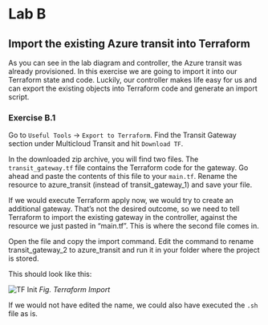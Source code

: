 # Lab B

## Import the existing Azure transit into Terraform

As you can see in the lab diagram and controller, the Azure transit was already provisioned. In this exercise we are going to import it into our Terraform state and code. Luckily, our controller makes life easy for us and can export the existing objects into Terraform code and generate an import script.

### Exercise B.1

Go to `Useful Tools` -> `Export to Terraform`. Find the Transit Gateway section under Multicloud Transit and hit `Download TF`.

In the downloaded zip archive, you will find two files. The `transit_gateway.tf` file contains the Terraform code for the gateway. Go ahead and paste the contents of this file to your `main.tf`. Rename the resource to azure_transit (instead of transit_gateway_1) and save your file.

If we would execute Terraform apply now, we would try to create an additional gateway. That’s not the desired outcome, so we need to tell Terraform to import the existing gateway in the controller, against the resource we just pasted in “main.tf”. This is where the second file comes in.

Open the file and copy the import command. Edit the command to rename transit_gateway_2 to azure_transit and run it in your folder where the project is stored.

This should look like this:

![TF Init](images/tf-import.png)
_Fig. Terraform Import_

If we would not have edited the name, we could also have executed the `.sh` file as is.
